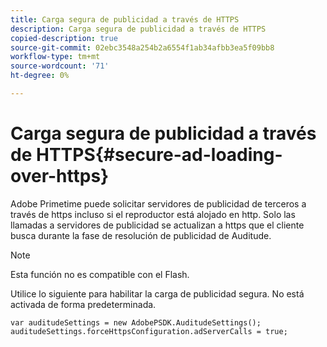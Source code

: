 ```yaml
---
title: Carga segura de publicidad a través de HTTPS
description: Carga segura de publicidad a través de HTTPS
copied-description: true
source-git-commit: 02ebc3548a254b2a6554f1ab34afbb3ea5f09bb8
workflow-type: tm+mt
source-wordcount: '71'
ht-degree: 0%

---
```


# Carga segura de publicidad a través de HTTPS{#secure-ad-loading-over-https}

Adobe Primetime puede solicitar servidores de publicidad de terceros a través de https incluso si el reproductor está alojado en http. Solo las llamadas a servidores de publicidad se actualizan a https que el cliente busca durante la fase de resolución de publicidad de Auditude.

>[!NOTE]
>
>Esta función no es compatible con el Flash.

Utilice lo siguiente para habilitar la carga de publicidad segura. No está activada de forma predeterminada.

```
var auditudeSettings = new AdobePSDK.AuditudeSettings(); 
auditudeSettings.forceHttpsConfiguration.adServerCalls = true;
```
